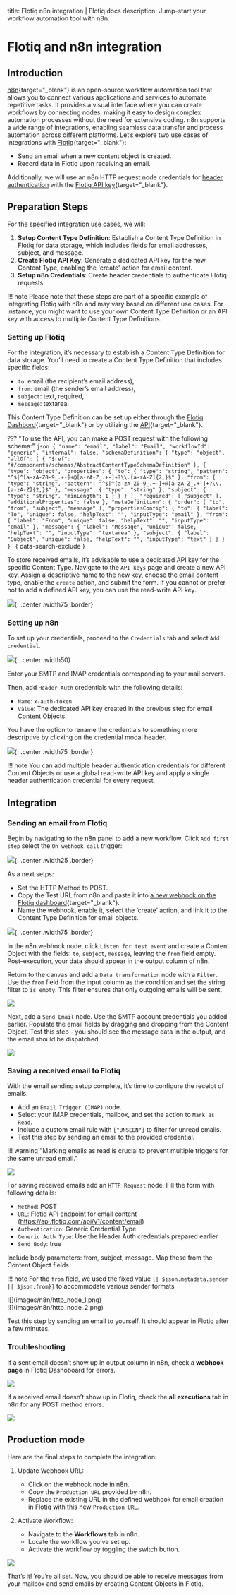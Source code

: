 title: Flotiq n8n integration | Flotiq docs
description: Jump-start your workflow automation tool with n8n.

# Flotiq and n8n integration

## Introduction

[n8n](https://n8n.io/){target="_blank"} is an open-source workflow automation tool that allows you to connect various applications and services to automate repetitive tasks. It provides a visual interface where you can create workflows by connecting nodes, making it easy to design complex automation processes without the need for extensive coding. n8n supports a wide range of integrations, enabling seamless data transfer and process automation across different platforms. Let’s explore two use cases of integrations with [Flotiq](https://editor.flotiq.com/){target="_blank"}:

* Send an email when a new content object is created.
* Record data in Flotiq upon receiving an email.

Additionally, we will use an n8n HTTP request node credentials for [header authentication](https://docs.n8n.io/integrations/builtin/credentials/httprequest/?_gl=1*ufu4gh*_ga*MTY5ODcxNjE2MC4xNzE0MDM4Njcy*_ga_0SC4FF2FH9*MTcxNTI0OTgzMi41LjEuMTcxNTI1MDYwNi4zLjAuMA..#using-header-auth) with the [Flotiq API key](../API/index.md?h=api+keys#application-api-keys){target="_blank"}.

## Preparation Steps

For the specified integration use cases, we will:

1.  **Setup Content Type Definition**: Establish a Content Type Definition in Flotiq for data storage, which includes fields for email addresses, subject, and message.
2.  **Create Flotiq API Key**: Generate a dedicated API key for the new Content Type, enabling the 'create' action for email content.
3.  **Setup n8n Credentials**: Create header credentials to authenticate Flotiq requests.

!!! note
    Please note that these steps are part of a specific example of integrating Flotiq with n8n and may vary based on different use cases. For instance, you might want to use your own Content Type Definition or an API key with access to multiple Content Type Definitions.

### Setting up Flotiq

For the integration, it’s necessary to establish a Content Type Definition for data storage. You’ll need to create a Content Type Definition that includes specific fields:

* `to`: email (the recipient’s email address),
* `from`: email (the sender’s email address),
* `subject`: text, required,
* `message`: textarea.

This Content Type Definition can be set up either through the [Flotiq Dashbord](https://flotiq.com/docs/panel/content-types/){target="_blank"} or by utilizing the [API](https://flotiq.com/docs/API/content-type/creating-ctd/){target="_blank"}.

??? "To use the API, you can make a POST request with the following schema:"
    ```json
    {
        "name": "email",
        "label": "Email",
        "workflowId": "generic",
        "internal": false,
        "schemaDefinition": {
            "type": "object",
            "allOf": [
                {
                    "$ref": "#/components/schemas/AbstractContentTypeSchemaDefinition"
                },
                {
                    "type": "object",
                    "properties": {
                        "to": {
                            "type": "string",
                            "pattern": "^$|^[a-zA-Z0-9_.+-]+@[a-zA-Z_.+-]+?\\.[a-zA-Z]{2,}$"
                        },
                        "from": {
                            "type": "string",
                            "pattern": "^$|^[a-zA-Z0-9_.+-]+@[a-zA-Z_.+-]+?\\.[a-zA-Z]{2,}$"
                        },
                        "message": {
                            "type": "string"
                        },
                        "subject": {
                            "type": "string",
                            "minLength": 1
                        }
                    }
                }
            ],
            "required": [
                "subject"
            ],
            "additionalProperties": false
        },
        "metaDefinition": {
            "order": [
                "to",
                "from",
                "subject",
                "message"
            ],
            "propertiesConfig": {
                "to": {
                    "label": "To",
                    "unique": false,
                    "helpText": "",
                    "inputType": "email"
                },
                "from": {
                    "label": "From",
                    "unique": false,
                    "helpText": "",
                    "inputType": "email"
                },
                "message": {
                    "label": "Message",
                    "unique": false,
                    "helpText": "",
                    "inputType": "textarea"
                },
                "subject": {
                    "label": "Subject",
                    "unique": false,
                    "helpText": "",
                    "inputType": "text"
                }
            }
        }
    }
    ```
    { data-search-exclude }

To store received emails, it’s advisable to use a dedicated API key for the specific Content Type. Navigate to the `API keys` page and create a new API key. Assign a descriptive name to the new key, choose the email content type, enable the `create` action, and submit the form. If you cannot or prefer not to add a defined API key, you can use the read-write API key.

![](images/n8n/defined_key.png){: .center .width75 .border}

### Setting up n8n

To set up your credentials, proceed to the `Credentials` tab and select `Add credential`.

![](images/n8n/n8n_credentials.png){: .center .width50}

Enter your SMTP and IMAP credentials corresponding to your mail servers. 

Then, add `Header Auth` credentials with the following details:

* `Name`: `x-auth-token`
* `Value`: The dedicated API key created in the previous step for email Content Objects.

You have the option to rename the credentials to something more descriptive by clicking on the credential modal header.

![](images/n8n/credential_modal_header.png){: .center .width75 .border}

!!! note 
    You can add multiple header authentication credentials for different Content Objects or use a global read-write API key and apply a single header authentication credential for every request.

## Integration

### Sending an email from Flotiq

Begin by navigating to the n8n panel to add a new workflow. Click `Add first step` select the `On webhook call` trigger:

![](images/n8n/add_webhook_trigger.png){: .center .width25 .border}

As a next setps:

* Set the HTTP Method to POST.
* Copy the Test URL from n8n and paste it into [a new webhook on the Flotiq dashboard](../panel/webhooks/index.md){target="_blank"}.
* Name the webhook, enable it, select the ‘create’ action, and link it to the Content Type Definition for email objects.

![](images/n8n/flotiq_webhook.png){: .center .width75 .border}

In the n8n webhook node, click `Listen for test event` and create a Content Object with the fields: `to`, `subject`, `message`, leaving the `from` field empty. Post-execution, your data should appear in the output column of n8n.

Return to the canvas and add a `Data transformation` node with a `Filter`. Use the `from` field from the input column as the condition and set the string filter to `is empty`. This filter ensures that only outgoing emails will be sent.

![](images/n8n/filter_node.png)

Next, add a `Send Email` node. Use the SMTP account credentials you added earlier. Populate the email fields by dragging and dropping from the Content Object. Test this step - you should see the message data in the output, and the email should be dispatched.

![](images/n8n/send_email_node.png)

### Saving a received email to Flotiq

With the email sending setup complete, it’s time to configure the receipt of emails.

* Add an `Email Trigger (IMAP)` node.
* Select your IMAP credentials, mailbox, and set the action to `Mark as Read`.
* Include a custom email rule with `["UNSEEN"]` to filter for unread emails.
* Test this step by sending an email to the provided credential.

!!! warning "Marking emails as read is crucial to prevent multiple triggers for the same unread email."

![](images/n8n/email_trigger_node.png)

For saving received emails add an `HTTP Request` node. Fill the form with following details:

* `Method`: POST
* `URL`:  Flotiq API endpoint for email content (https://api.flotiq.com/api/v1/content/email)
* `Authentication`: Generic Credential Type
* `Generic Auth Type`: Use the Header Auth credentials prepared earlier
* `Send Body`: true

Include body parameters: from, subject, message. Map these from the Content Object fields.

!!! note 
    For the `from` field, we used the fixed value `{{ $json.metadata.sender || $json.from}}` to accommodate various sender formats

<div markdown=1 class="grid-cols-2">
<div markdown=1>![](images/n8n/http_node_1.png)</div>
<div markdown=1>![](images/n8n/http_node_2.png)</div>
</div>

Test this step by sending an email to yourself. It should appear in Flotiq after a few minutes.

### Troubleshooting

If a sent email doesn’t show up in output column in n8n, check a **webhook page** in Flotiq Dashoboard for errors.

![](images/n8n/flotiq_errors.png)

If a received email doesn’t show up in Flotiq, check the **all executions** tab in n8n for any POST method errors.

![](images/n8n/n8n_errors.png)

## Production mode

Here are the final steps to complete the integration:

1. Update Webhook URL: 

    * Click on the webhook node in n8n.
    * Copy the `Production URL` provided by n8n.
    * Replace the existing URL in the defined webhook for email creation in Flotiq with this new `Production URL`.

2. Activate Workflow:

    * Navigate to the **Workflows** tab in n8n.
    * Locate the workflow you’ve set up.
    * Activate the workflow by toggling the switch button.

![](images/n8n/activate.png)

That’s it! You’re all set. Now, you should be able to receive messages from your mailbox and send emails by creating Content Objects in Flotiq.
